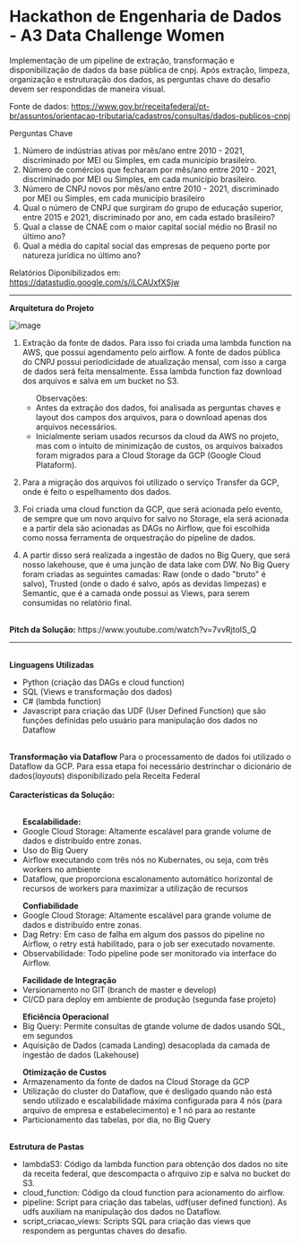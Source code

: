 # Hackathon de Engenharia de Dados - A3 Data Challenge Women


Implementação de um pipeline de extração, transformação e disponibilização de dados da base pública de cnpj.
Após extração, limpeza, organização e estruturação dos dados, as perguntas chave do desafio devem ser respondidas de maneira visual.

Fonte de dados: https://www.gov.br/receitafederal/pt-br/assuntos/orientacao-tributaria/cadastros/consultas/dados-publicos-cnpj

Perguntas Chave
1. Número de indústrias ativas por mês/ano entre 2010 - 2021, discriminado por MEI ou Simples, em cada município brasileiro.
2. Número de comércios que fecharam por mês/ano entre 2010 - 2021, discriminado por MEI ou Simples, em cada município brasileiro.
3. Número de CNPJ novos por mês/ano entre 2010 - 2021, discriminado por MEI ou Simples, em cada município brasileiro
4. Qual o número de CNPJ que surgiram do grupo de educação superior, entre 2015 e 2021, discriminado por ano, em cada estado brasileiro?
5. Qual a classe de CNAE com o maior capital social médio no Brasil no último ano?
6. Qual a média do capital social das empresas de pequeno porte por natureza  jurídica no último ano?

Relatórios Diponibilizados em: https://datastudio.google.com/s/iLCAUxfXSjw

<hr size=1>

<b>Arquitetura do Projeto</b>

![image](https://user-images.githubusercontent.com/69485358/134758443-3449806f-935c-43c2-b749-52521ca1cf07.png)

1. Extração da fonte de dados. Para isso foi criada uma lambda function na AWS, que possui agendamento pelo airflow. A fonte de dados pública do CNPJ possui periodicidade de atualização mensal, com isso a carga de dados será feita mensalmente.
Essa lambda function faz download dos arquivos e salva em um bucket no S3.<br>
   <ul>Observações: 
       <li> Antes da extração dos dados, foi analisada as perguntas chaves e layout dos campos dos arquivos, para o download apenas dos arquivos necessários. </li>
       <li>  Inicialmente seriam usados recursos da cloud da AWS no projeto, mas com o intuito de minimização de custos, os arquivos baixados foram migrados para a Cloud Storage da GCP (Google Cloud Plataform).</li>
   </ul>

2. Para a migração dos arquivos foi utilizado o serviço Transfer da GCP, onde é feito o espelhamento dos dados.
3. Foi criada uma cloud function da GCP, que será acionada pelo evento, de sempre que um novo arquivo for salvo no Storage, ela será acionada e a partir dela são acionadas as DAGs no Airflow, que foi escolhida como nossa ferramenta de orquestração do pipeline de dados.
4. A partir disso será realizada a ingestão de dados no Big Query, que será nosso lakehouse, que é uma junção de data lake com DW. No Big Query foram criadas as seguintes camadas: Raw (onde o dado "bruto" é salvo),  Trusted (onde o dado é salvo, após as devidas limpezas) e Semantic, que é a camada onde possui as Views, para serem consumidas no relatório final.

<br>
<b>Pitch da Solução:</b> https://www.youtube.com/watch?v=7vvRjtoIS_Q
<br>
<hr>
<br>
<b> Linguagens Utilizadas</b>
<ul>
   <li>Python (criação das DAGs e cloud function) </li>
   <li>SQL (Views e transformação dos dados)</li>
   <li>C# (lambda function)</li>
   <li>Javascript para criação das UDF (User Defined Function) que são funções definidas pelo usuário para manipulação dos dados no Dataflow </li>
</ul>
<br>
<b>Transformação via Dataflow</b>
Para o processamento de dados foi utilizado o Dataflow da GCP.
Para essa etapa foi necessário destrinchar o dicionário de dados(<i>layouts</i>) disponibilizado pela Receita Federal
<br>
<br>
<b>Características da Solução: </b>
<br>
<br>
<ul> <b>Escalabilidade:</b>
   <li>Google Cloud Storage: Altamente escalável para grande volume de dados e distribuído entre zonas.</li>
   <li> Uso do Big Query</li>
   <li> Airflow executando com três nós no Kubernates, ou seja, com três workers no ambiente </li>
   <li> Dataflow, que proporciona escalonamento automático horizontal de recursos de workers para maximizar a utilização de recursos </li>
</ul>
<ul> <b>Confiabilidade</b>
   <li> Google Cloud Storage: Altamente escalável para grande volume de dados e distribuído entre zonas.</li>
   <li> Dag Retry: Em caso de falha em algum dos passos do pipeline no Airflow, o retry está habilitado, para o job ser executado novamente.</li>
   <li> Observabilidade: Todo pipeline pode ser monitorado via interface do Airflow.</li>
</ul>
<ul> <b>Facilidade de Integração</b>
   <li> Versionamento no GIT (branch de master e develop)</li>
   <li> CI/CD para deploy em ambiente de produção (segunda fase projeto) </li>
</ul>
<ul> <b>Eficiência Operacional</b>
   <li> Big Query: Permite consultas de gtande volume de dados usando SQL, em segundos</li>
   <li> Aquisição de Dados (camada Landing) desacoplada da camada de ingestão de dados (Lakehouse) </li>
</ul>
<ul> <b>Otimização de Custos</b>
   <li> Armazenamento da fonte de dados na Cloud Storage da GCP</li>
   <li> Utilização do cluster do Dataflow, que é desligado quando não está sendo utilizado e escalabilidade máxima configurada para 4 nós (para arquivo de empresa e estabelecimento) e 1 nó para ao restante</li>
   <li> Particionamento das tabelas, por dia, no Big Query</li>
</ul>

<br>
<b> Estrutura de Pastas</b>
     <ul><li>lambdaS3: Código da lambda function para obtenção dos dados no site da receita federal, que descompacta o afrquivo zip e salva no bucket do S3. </li>
         <li>cloud_function: Código da cloud function para acionamento do airflow.</li>
         <li>pipeline: Script para criação das tabelas, udf(user defined function). As udfs auxiliam na manipulação dos dados no Dataflow.</li>
         <li>script_criacao_views: Scripts SQL para criação das views que respondem as perguntas chaves do desafio.</li>
     </ul>  

